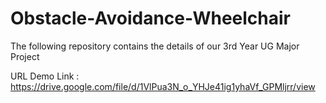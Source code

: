 # Obstacle-Avoidance-Wheelchair
The following repository contains the details of our 3rd Year UG Major Project

URL Demo Link : https://drive.google.com/file/d/1VlPua3N_o_YHJe41ig1yhaVf_GPMljrr/view
